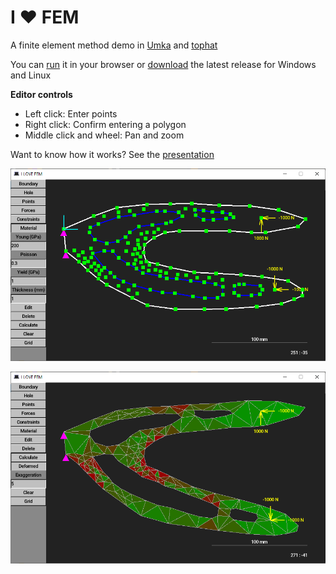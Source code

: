# I ❤︎ FEM
A finite element method demo in [Umka](https://github.com/vtereshkov/umka-lang) and [tophat](https://tophat2d.dev/)

You can [run](https://vtereshkov.github.io/fem/) it in your browser or [download](https://github.com/vtereshkov/fem/releases) the latest release for Windows and Linux

**Editor controls**
* Left click: Enter points
* Right click: Confirm entering a polygon
* Middle click and wheel: Pan and zoom

Want to know how it works? See the [presentation](fem.pdf)

![](fem1.png)

![](fem2.png)

